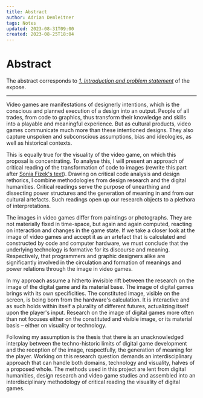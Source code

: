 ```yaml
---
title: Abstract
author: Adrian Demleitner
tags: Notes
updated: 2023-08-31T09:00
created: 2023-08-25T18:04
---
```

# Abstract
The abstract corresponds to *[1. Introduction and problem statement](output/expose-v2.md#1.%20Introduction%20and%20problem%20statement)* of the expose.

---

Video games are manifestations of designerly intentions, which is the conscious and planned execution of a design into an output. People of all trades, from code to graphics, thus transform their knowledge and skills into a playable and meaningful experience. But as cultural products, video games communicate much more than these intentioned designs. They also capture unspoken and subconscious assumptions, bias and ideologies, as well as historical contexts.

This is equally true for the visuality of the video game, on which this proposal is concentrating. To analyse this, I will present an approach of critical reading of the transformation of code to images (rewrite this part after [Sonia Fizek's text](literature/fizekLudicGlassMaking2022.md)). Drawing on critical code analysis and design rethorics, I combine methodologies from design research and the digital humanities. Critical readings serve the purpose of unearthing and dissecting power structures and the generation of meaning in and from our cultural artefacts. Such readings open up our research objects to a plethora of interpretations.

The images in video games differ from paintings or photographs. They are not materially fixed in time-space, but again and again computed, reacting on interaction and changes in the game state. If we take a closer look at the image of video games and accept it as an artefact that is calculated and constructed by code and computer hardware, we must conclude that the underlying technology is formative for its discourse and meaning. Respectively, that programmers and graphic designers alike are significantly involved in the circulation and formation of meanings and power relations through the image in video games.

In my approach assume a hitherto invisible rift between the research on the image of the digital game and its material base. The image of digital games brings with its own specificities. The constituted image, visible on the screen, is being born from the hardware's calculation. It is interactive and as such holds within itself a plurality of different futures, actualizing itself upon the player's input. Research on the image of digital games more often than not focuses either on the constituted and visible image, or its material basis – either on visuality or technology.

Following my assumption is the thesis that there is an unacknowledged interplay between the techno-historic limits of digital game development and the reception of the image, respectfully, the generation of meaning for the player. Working on this research question demands an interdisciplinary approach that can handle both domains, technology and visuality, halves of a proposed whole. The methods used in this project are lent from digital humanities, design research and video game studies and assembled into an interdisciplinary methodology of critical reading the visuality of digital games.
